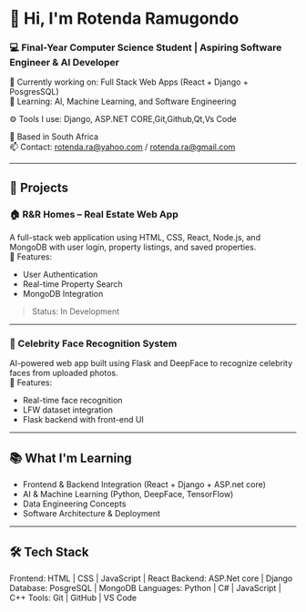 # 👋 Hi, I'm Rotenda Ramugondo

### 💻 Final-Year Computer Science Student | Aspiring Software Engineer & AI Developer  
🔭 Currently working on: Full Stack Web Apps (React + Django + PosgresSQL)  
🌱 Learning: AI, Machine Learning, and Software Engineering  

⚙️ Tools I use: Django, ASP.NET CORE,Git,Github,Qt,Vs Code

📍 Based in South Africa  
📫 Contact: rotenda.ra@yahoo.com / rotenda.ra@gmail.com

---

## 🚀 Projects

### 🏠 R&R Homes – Real Estate Web App  
A full-stack web application using HTML, CSS, React, Node.js, and MongoDB with user login, property listings, and saved properties.  
🧩 Features:  
- User Authentication  
- Real-time Property Search  
- MongoDB Integration  

> Status: In Development  

---

### 🤖 Celebrity Face Recognition System  
AI-powered web app built using Flask and DeepFace to recognize celebrity faces from uploaded photos.  
🧠 Features:  
- Real-time face recognition  
- LFW dataset integration  
- Flask backend with front-end UI  

---

## 📚 What I'm Learning

- Frontend & Backend Integration (React + Django + ASP.net core)
- AI & Machine Learning (Python, DeepFace, TensorFlow)
- Data Engineering Concepts
- Software Architecture & Deployment

---

## 🛠 Tech Stack

Frontend:   HTML | CSS | JavaScript | React
Backend:    ASP.Net core | Django
Database:   PosgreSQL | MongoDB
Languages:  Python | C# | JavaScript | C++
Tools:      Git | GitHub | VS Code
